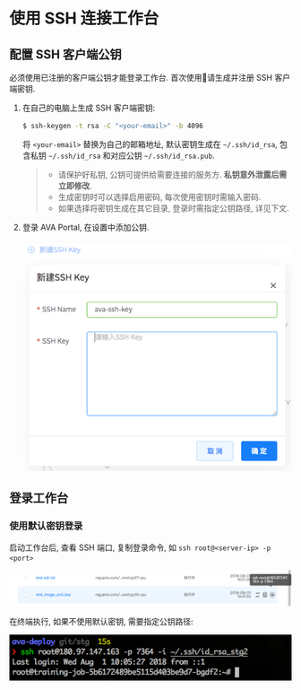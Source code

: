 # 使用 SSH 连接工作台

## 配置 SSH 客户端公钥

必须使用已注册的客户端公钥才能登录工作台. 首次使用请生成并注册 SSH 客户端密钥.

1. 在自己的电脑上生成 SSH 客户端密钥:

    ```sh
    $ ssh-keygen -t rsa -C "<your-email>" -b 4096
    ```

    将 `<your-email>` 替换为自己的邮箱地址, 默认密钥生成在 `~/.ssh/id_rsa`, 包含私钥 `~/.ssh/id_rsa` 和对应公钥 `~/.ssh/id_rsa.pub`.

    > - 请保护好私钥, 公钥可提供给需要连接的服务方. **私钥意外泄露后需立即修改**.
    > - 生成密钥时可以选择启用密码, 每次使用密钥时需输入密码.
    > - 如果选择将密钥生成在其它目录, 登录时需指定公钥路径, 详见下文.

2. 登录 AVA Portal, 在设置中添加公钥.

    ![new public key](/images/ch-05/5.6/new-public-key.png)

## 登录工作台

### 使用默认密钥登录

启动工作台后, 查看 SSH 端口, 复制登录命令, 如 `ssh root@<server-ip> -p <port>` 

![copy command](/images/ch-05/5.6/copy-command.png)

在终端执行, 如果不使用默认密钥, 需要指定公钥路径:

![login](/images/ch-05/5.6/login.png)
